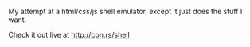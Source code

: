 My attempt at a html/css/js shell emulator, except it just does the stuff I want.

Check it out live at http://con.rs/shell


 
